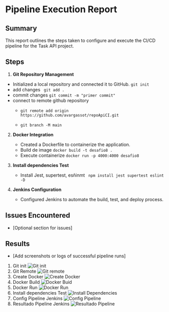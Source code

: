 # Pipeline Execution Report

## Summary

This report outlines the steps taken to configure and execute the CI/CD pipeline for the Task API project.

## Steps

1. **Git Repository Management**  
     
- Initialized a local repository and connected it to GitHub.
``` git init ```
- add changes ``` git add .```
- commit changes ``` git commit -m "primer commit" ```
- connect  to remote github repository
    - ``` git remote add origin https://github.com/avargassot/repoApiCI.git ```

    - ``` git branch -M main ```


   

2. **Docker Integration**  
     
   - Created a Dockerfile to containerize the application.
   - Build de image  ``` docker build -t desafio8 . ```
   - Execute containerize  ``` docker run -p 4000:4000 desafio8 ```

3. **Install dependencies Test**
    - Install Jest, supertest, esñinmt ```  npm install jest supertest eslint -D ```


   

3. **Jenkins Configuration**  
     
   - Configured Jenkins to automate the build, test, and deploy process.

## Issues Encountered

- \[Optional section for issues\]

## Results

- \[Add screenshots or logs of successful pipeline runs\]
1.  Git init
![Git init](images/gitinit.png)
2.  Git Remote
![Git remote](images/gitRemote.png)
3.  Create Docker
![Create Docker](images/createDocker.png)
4.  Docker Build
![Docker Buid](images/dockerBuild.png)
5.  Docker Run
![Docker Run](images/dockerRun.png)
6. Install dependencies Test
![Install Dependencies](images/installDep.png)
7. Config Pipeline Jenkins
![Config Pipeline](images/configPipeline.png)
7. Resultado Pipeline Jenkins
![Resultado Pipeline](images/resPipeline.png)


